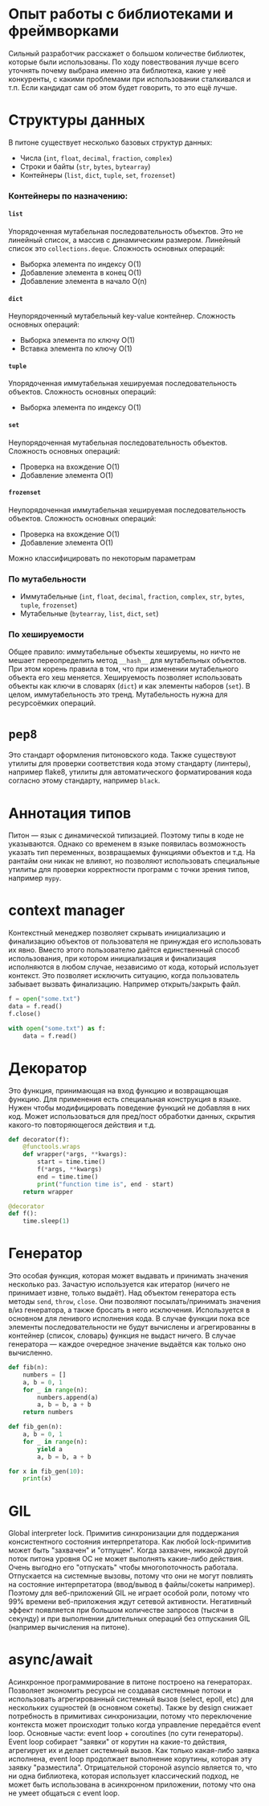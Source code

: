 # Опыт работы с библиотеками и фреймворками
Сильный разработчик расскажет о большом количестве библиотек, которые были использованы. По ходу повествования лучше всего уточнять почему выбрана именно эта библиотека, какие у неё конкуренты, с какими проблемами при использовании сталкивался и т.п. Если кандидат сам об этом будет говорить, то это ещё лучше.

# Структуры данных
В питоне существует несколько базовых структур данных:
- Числа (`int`, `float`, `decimal`, `fraction`, `complex`)
- Строки и байты (`str`, `bytes`, `bytearray`)
- Контейнеры (`list`, `dict`, `tuple`, `set`, `frozenset`)

### Контейнеры по назначению:
#### `list`
Упорядоченная мутабельная последовательность объектов. Это не линейный список, а массив с динамическим размером. Линейный список это `collections.deque`.
Сложность основных операций:
- Выборка элемента по индексу O(1)
- Добавление элемента в конец O(1)
- Добавление элемента в начало O(n)
#### `dict`
Неупорядоченный мутабельный key-value контейнер.
Сложность основных операций:
- Выборка элемента по ключу O(1)
- Вставка элемента по ключу O(1)
#### `tuple`
Упорядоченная иммутабельная хешируемая последовательность объектов.
Сложность основных операций:
- Выборка элемента по индексу O(1)
#### `set`
Неупорядоченная мутабельная последовательность объектов.
Сложность основных операций:
- Проверка на вхождение O(1)
- Добавление элемента O(1)
#### `frozenset`
Неупорядоченная иммутабельная хешируемая последовательность объектов.
Сложность основных операций:
- Проверка на вхождение O(1)
- Добавление элемента O(1)

Можно классифицировать по некоторым параметрам

### По мутабельности
- Иммутабельные (`int`, `float`, `decimal`, `fraction`, `complex`, `str`, `bytes`, `tuple`, `frozenset`)
- Мутабельные (`bytearray`, `list`, `dict`, `set`)

### По хешируемости
Общее правило: иммутабельные объекты хешируемы, но ничто не мешает переопределить метод `__hash__` для мутабельных объектов. При этом корень правила в том, что при изменении мутабельного объекта его хеш меняется. Хешируемость позволяет использовать объекты как ключи в словарях (`dict`) и как элементы наборов (`set`). В целом, иммутабельность это тренд. Мутабельность нужна для ресурсоёмких операций.

# `pep8`
Это стандарт оформления питоновского кода. Также существуют утилиты для проверки соответствия кода этому стандарту (линтеры), например flake8, утилиты для автоматического форматирования кода согласно этому стандарту, например `black`.

# Аннотация типов
Питон — язык с динамической типизацией. Поэтому типы в коде не указываются. Однако со временем в языке появилась возможность указать тип переменных, возвращаемых функциями объектов и т.д. На рантайм они никак не влияют, но позволяют использовать специальные утилиты для проверки корректности программ с точки зрения типов, например `mypy`.

# context manager
Контекстный менеджер позволяет скрывать инициализацию и финализацию объектов от пользователя не принуждая его использовать их явно. Вместо этого пользователю даётся единственный способ использования, при котором инициализация и финализация исполняются в любом случае, независимо от кода, который использует контекст. Это позволяет исключить ситуацию, когда пользователь забывает вызвать финализацию. Например открыть/закрыть файл.

``` python
f = open("some.txt")
data = f.read()
f.close()

with open("some.txt") as f:
    data = f.read()
```

# Декоратор
Это функция, принимающая на вход функцию и возвращающая функцию. Для применения есть специальная конструкция в языке. Нужен чтобы модифицировать поведение функций не добавляя в них код. Может использоваться для пред/пост обработки данных, скрытия какого-то повторяющегося действия и т.д.

``` python
def decorator(f):
    @functools.wraps
    def wrapper(*args, **kwargs):
        start = time.time()
        f(*args, **kwargs)
        end = time.time()
        print("function time is", end - start)
    return wrapper

@decorator
def f():
    time.sleep(1)
```

# Генератор
Это особая функция, которая может выдавать и принимать значения несколько раз. Зачастую используется как итератор (ничего не принимает извне, только выдаёт). Над объектом генератора есть методы `send`, `throw`, `close`. Они позволяют посылать/принимать значения в/из генератора, а также бросать в него исключения. Используется в основном для ленивого исполнения кода. В случае функции пока все элементы последовательности не будут вычислены и агрегированны в контейнер (список, словарь) функция не выдаст ничего. В случае генератора — каждое очередное значение выдаётся как только оно вычисленно.

``` python
def fib(n):
    numbers = []
    a, b = 0, 1
    for _ in range(n):
        numbers.append(a)
        a, b = b, a + b
    return numbers

def fib_gen(n):
    a, b = 0, 1
    for _ in range(n):
        yield a
        a, b = b, a + b

for x in fib_gen(10):
    print(x)
```

# GIL
Global interpreter lock. Примитив синхронизации для поддержания консистентного состояния интерпретатора. Как любой lock-примитив может быть "захвачен" и "отпущен". Когда захвачен, никакой другой поток питона уровня ОС не может выполнять какие-либо действия. Очень выгодно его "отпускать" чтобы многопоточность работала. Отпускается на системные вызовы, потому что они не могут повлиять на состояние интерпретатора (ввод/вывод в файлы/сокеты например). Поэтому для веб-приложений GIL не играет особой роли, потому что 99% времени веб-приложения ждут сетевой активности. Негативный эффект появляется при большом количестве запросов (тысячи в секунду) и при выполнении длительных операций без отпускания GIL (например вычисления на питоне).

# async/await
Асинхронное программирование в питоне построено на генераторах. Позволяет экономить ресурсы не создавая системные потоки и использовать агрегированный системный вызов (select, epoll, etc) для нескольких сущностей (в основном сокеты). Также by design снижает потребность в примитивах синхронизации, потому что переключение контекста может происходит только когда управление передаётся event loop. Основные части: event loop + coroutines (по сути генераторы). Event loop собирает "заявки" от корутин на какие-то действия, агрегирует их и делает системный вызов. Как только какая-либо заявка исполнена, event loop продолжает выполнение корутины, которая эту заявку "разместила". Отрицательной стороной asyncio является то, что ни одна библиотека, которая использует классический подход, не может быть использована в асинхронном приложении, потому что она не умеет общаться с event loop.
